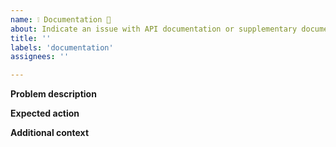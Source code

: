 ```yaml
---
name: ❕ Documentation 📝
about: Indicate an issue with API documentation or supplementary documents
title: ''
labels: 'documentation'
assignees: ''

---
```


**Problem description**
<!-- A clear and concise description of what the problem is.  -->

**Expected action**
<!-- A clear and concise description of what should be done. -->

**Additional context**
<!-- Add any other context of the documentation issue e.g. reference documents. -->
